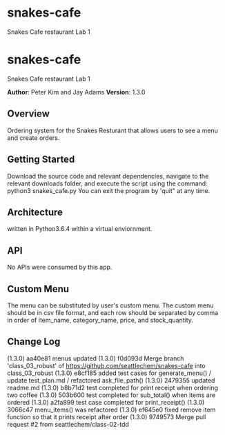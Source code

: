 # snakes-cafe
Snakes Cafe restaurant Lab 1

# snakes-cafe
Snakes Cafe restaurant Lab 1

**Author**: Peter Kim and Jay Adams
**Version**: 1.3.0 

## Overview
Ordering system for the Snakes Resturant that allows users to see a menu and create orders.

## Getting Started
Download the source code and relevant dependencies, navigate to the relevant downloads folder, and execute the script using the command: python3 snakes_cafe.py You can exit the program by 'quit" at any time.

## Architecture
written in Python3.6.4 within a virtual enviornment. 

## API
No APIs were consumed by this app.

## Custom Menu
The menu can be substituted by user's custom menu. The custom menu should be in csv file format, and each row should be separated by comma in order of item_name, category_name, price, and stock_quantity.

## Change Log
(1.3.0) aa40e81 menus updated
(1.3.0) f0d093d Merge branch 'class_03_robust' of https://github.com/seattlechem/snakes-cafe into class_03_robust
(1.3.0) e8cf185 added test cases for generate_menu() / update test_plan.md / refactored ask_file_path()
(1.3.0) 2479355 updated readme.md
(1.3.0) b8b71d2 test completed for print receipt when ordering two coffee
(1.3.0) 503b600 test completed for sub_total() when items are ordered
(1.3.0) a2fa899 test case completed for print_receipt()
(1.3.0) 3066c47 menu_items() was refactored
(1.3.0) ef645e0 fixed remove item function so that it prints receipt after order
(1.3.0) 9749573 Merge pull request #2 from seattlechem/class-02-tdd

